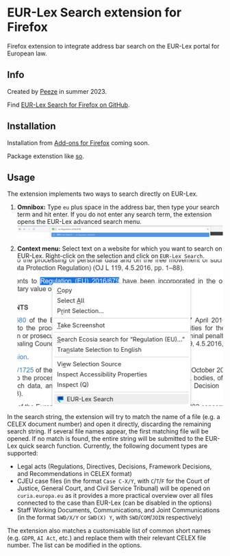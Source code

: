 # EUR-Lex Search extension for Firefox

Firefox extension to integrate address bar search on the EUR-Lex portal for European law.

## Info

Created by [Peeze](https://github.com/Peeze) in summer 2023.

Find [EUR-Lex Search for Firefox on GitHub](https://github.com/Peeze/eurLexSearch).

## Installation

Installation from [Add-ons for Firefox](https://addons.mozilla.org) coming soon.

Package extenstion like [so](https://extensionworkshop.com/documentation/publish/package-your-extension/).

## Usage

The extension implements two ways to search directly on EUR-Lex.
1. **Omnibox:** Type `eu` plus space in the address bar, then type your search term and hit enter. If you do not enter any search term, the extension opens the EUR-Lex advanced search menu.
![EUR-Lex Search in the Omnibox](/images/readme_omnibox.png?raw=true)

2. **Context menu:** Select text on a website for which you want to search on EUR-Lex. Right-click on the selection and click on `EUR-Lex Search`.
![EUR-Lex Search in the Context menu](/images/readme_context_menu.png?raw=true)


In the search string, the extension will try to match the name of a file (e.g. a CELEX document number) and open it directly, discarding the remaining search string. If several file names appear, the first matching file will be opened. If no match is found, the entire string will be submitted to the EUR-Lex quick search function.
Currently, the following document types are supported:
- Legal acts (Regulations, Directives, Decisions, Framework Decisions, and Recommendations in CELEX format)
- CJEU case files (in the format `Case C-X/Y`, with `C`/`T`/`F` for the Court of Justice, General Court, and Civil Service Tribunal) will be opened on `curia.europa.eu` as it provides a more practical overview over all files connected to the case than EUR-Lex (can be disabled in the options)
- Staff Working Documents, Communications, and Joint Communications (in the format `SWD/X/Y` or `SWD(X) Y`, with `SWD`/`COM`/`JOIN` respectively)

The extension also matches a customisable list of common short names (e.g. `GDPR`, `AI Act`, etc.) and replace them with their relevant CELEX file number. The list can be modified in the options.
